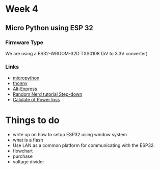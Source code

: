 # Week 4
## Micro Python using ESP 32
### Firmware Type
We are using a ES32-WROOM-32D
TXS0108 (5V to 3.3V converter)
### Links
* [micropython](https://docs.micropython.org/en/latest/)
* [thonny](https://thonny.org/)
* [Ali-Express]()
* [Random Nerd tutorial Step-down](https://randomnerdtutorials.com/how-to-level-shift-5v-to-3-3v/)
* [Calulate of Power loss](http://mustcalculate.com/electronics/automaticresistivevoltagedivider.php?vin=5&vout=3.3&eser=E96&rmin=1k&rmax=100k)


# Things to do
* write up on how to setup ESP32 using window system
* what is a flash
* Use LAN as a common platform for communicating with the ESP32.
* flowchart
* purchase
* voltage divider

